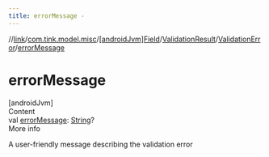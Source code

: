 ```yaml
---
title: errorMessage -
---
```

//[link](../../../../index.md)/[com.tink.model.misc](../../../index.md)/[[androidJvm]Field](../../index.md)/[ValidationResult](../index.md)/[ValidationError](index.md)/[errorMessage](error-message.md)



# errorMessage  
[androidJvm]  
Content  
val [errorMessage](error-message.md): [String](https://kotlinlang.org/api/latest/jvm/stdlib/kotlin/-string/index.html)?  
More info  


A user-friendly message describing the validation error

  



